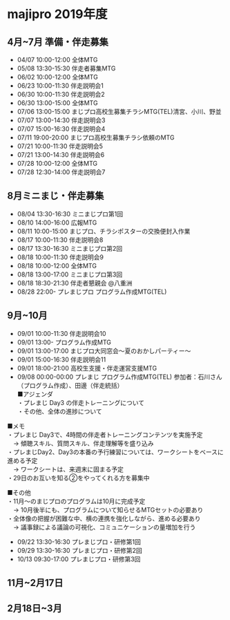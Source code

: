 # majipro 2019年度
## 4月~7月 準備・伴走募集
* 04/07 10:00-12:00 全体MTG
* 05/08 13:30-15:30 伴走者募集MTG
* 06/02 10:00-12:00 全体MTG
* 06/23 10:00-11:30 伴走説明会1
* 06/30 10:00-11:30 伴走説明会2
* 06/30 13:00-15:00 全体MTG
* 07/06 13:00-15:00 まじプロ高校生募集チラシMTG(TEL)清宮、小川、野並
* 07/07 13:00-14:30 伴走説明会3
* 07/07 15:00-16:30 伴走説明会4
* 07/11 19:00-20:00 まじプロ高校生募集チラシ依頼のMTG
* 07/21 10:00-11:30 伴走説明会5
* 07/21 13:00-14:30 伴走説明会6
* 07/28 10:00-12:00 全体MTG
* 07/28 12:30-14:00 伴走説明会7
## 8月ミニまじ・伴走募集
* 08/04 13:30-16:30 ミニまじプロ第1回
* 08/10 14:00-16:00 広報MTG
* 08/11 10:00-15:00 まじプロ、チラシポスターの交換便封入作業
* 08/17 10:00-11:30 伴走説明会8
* 08/17 13:30-16:30 ミニまじプロ第2回
* 08/18 10:00-11:30 伴走説明会9
* 08/18 10:00-12:00 全体MTG
* 08/18 13:00-17:00 ミニまじプロ第3回
* 08/18 18:30-21:30 伴走者懇親会 @八重洲
* 08/28 22:00-      プレまじプロ プログラム作成MTG(TEL)
## 9月~10月
* 09/01 10:00-11:30 伴走説明会10
* 09/01 13:00-      プログラム作成MTG
* 09/01 13:00-17:00 まじプロ大同窓会〜夏のおかしパーティー〜
* 09/01 15:00-16:30 伴走説明会11
* 09/01 18:00-21:00 高校生支援・伴走運営支援MTG
* 09/08 00:00-00:00 プレまじ プログラム作成MTG(TEL)
参加者：石川さん（プログラム作成）、田邊（伴走統括）  
■アジェンダ  
・プレまじ Day3 の伴走トレーニングについて  
・その他、全体の進捗について  
  
■メモ  
・プレまじ Day3で、4時間の伴走者トレーニングコンテンツを実施予定  
　→ 傾聴スキル、質問スキル、伴走理解等を盛り込み  
・プレまじDay2、Day3の本番の予行練習については、ワークシートをベースに進める予定  
　→ ワークシートは、来週末に固まる予定  
・29日のお互いを知る②をやってくれる方を募集中  

■その他  
・11月～のまじプロのプログラムは10月に完成予定  
　→ 10月後半にも、プログラムについて知らせるMTGセットの必要あり  
・全体像の把握が困難な中、横の連携を強化しながら、進める必要あり  
　→ 議事録による議論の可視化、コミュニケーションの量増加を行う  
* 09/22 13:30-16:30 プレまじプロ・研修第1回
* 09/29 13:30-16:30 プレまじプロ・研修第2回
* 10/13 09:30-17:00 プレまじプロ・研修第3回
## 11月~2月17日
## 2月18日~3月
